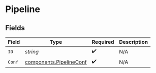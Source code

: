 # Pipeline


## Fields

| Field                                                              | Type                                                               | Required                                                           | Description                                                        |
| ------------------------------------------------------------------ | ------------------------------------------------------------------ | ------------------------------------------------------------------ | ------------------------------------------------------------------ |
| `ID`                                                               | *string*                                                           | :heavy_check_mark:                                                 | N/A                                                                |
| `Conf`                                                             | [components.PipelineConf](../../models/components/pipelineconf.md) | :heavy_check_mark:                                                 | N/A                                                                |
